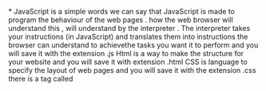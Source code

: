 \* JavaScript is a simple words we can say that JavaScript is made to program the behaviour of the web pages .
how the web browser will understand this , will understand by the interpreter .
The interpreter takes your instructions (in JavaScript) and translates them into instructions the browser can understand to achievethe tasks you want it to perform and you will save it with the extension .js
Html is a way to make the structure for your website and you will save it with extension .html 
CSS is language to specify the layout of web pages and you will save it with the extension .css there is a tag called <script> we will use it to notify the browser to load the javascript file .
If you view the source code of the page in the browser,the JavaScript will not have changed the HTML, because the script works with the model of the web-page that the browser has created. 
the script is some of instructions that your computer will follow each one of the instructions known as statement ,statements should end with a semicolon .
here is some tips about JavaScript : 
JS is a case sensitive Some statements are surrounded by curly braces;these are known as code blocks. 
The closing curly brace is not followed by a semicolon, but the statements should end with semicolon.you can write comments to give more details about the code to make it easier to read or understand . you can do this by /* put multi line comment here */or for single line comment //var today= new Date(); // this is to create a datevar hour Now = today.getHours(); // this will give me the current hour var greeting; 
The greeting var will use if statement to give the correct time if (hourNow > 18) 
{greeting = 'Good evening ' ;
else if (hourNow > 12) 
{greeting = 'Good afternoon';
else if (hourNow > 0) {greeting= ' Good morning';else {greeting = 'Welcome';}
document.write(greeting) ;
about the colours :JavaScript code is greenMulti-line comments are pinkSingle-line comments are Graythe variable contains value \*